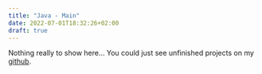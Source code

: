```yaml
---
title: "Java - Main"
date: 2022-07-01T18:32:26+02:00
draft: true
---
```


Nothing really to show here...
You could just see unfinished projects on my [github](https://github.com/juff-ma).